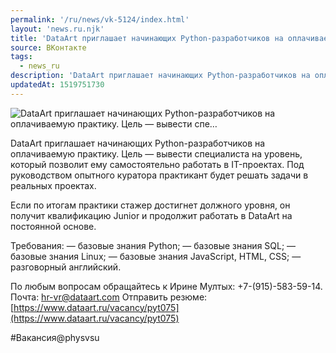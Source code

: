 ```yaml
---
permalink: '/ru/news/vk-5124/index.html'
layout: 'news.ru.njk'
title: 'DataArt приглашает начинающих Python-разработчиков на оплачиваемую практику. Цель — вывести спе…'
source: ВКонтакте
tags:
  - news_ru
description: 'DataArt приглашает начинающих Python-разработчиков на оплачиваемую практику. Цель — вывести спе…'
updatedAt: 1519751730
---
```

![DataArt приглашает начинающих Python-разработчиков на оплачиваемую практику. Цель — вывести спе…](https://sun9-41.userapi.com/impf/c841331/v841331323/72784/eg_HA3J1Wa0.jpg?size=1200x630&quality=96&proxy=1&sign=d63c129a194a94453c16eead80152bde&c_uniq_tag=m8tGTxbgF1F3yYy8IQzNEc_4bay1mfaaO5UiVWePf_8&type=album)

DataArt приглашает начинающих Python-разработчиков на оплачиваемую практику. Цель — вывести специалиста на уровень, который позволит ему самостоятельно работать в IT-проектах. Под руководством опытного куратора практикант будет решать задачи в реальных проектах.

Если по итогам практики стажер достигнет должного уровня, он получит квалификацию Junior и продолжит работать в DataArt на постоянной основе.

Требования:
— базовые знания Python;
— базовые знания SQL;
— базовые знания Linux;
— базовые знания JavaScript, HTML, CSS;
— разговорный английский.

По любым вопросам обращайтесь к Ирине Мултых: +7-(915)-583-59-14.
Почта: hr-vr@dataart.com
Отправить резюме: [https://www.dataart.ru/vacancy/pyt075](https://www.dataart.ru/vacancy/pyt075)

#Вакансия@physvsu
